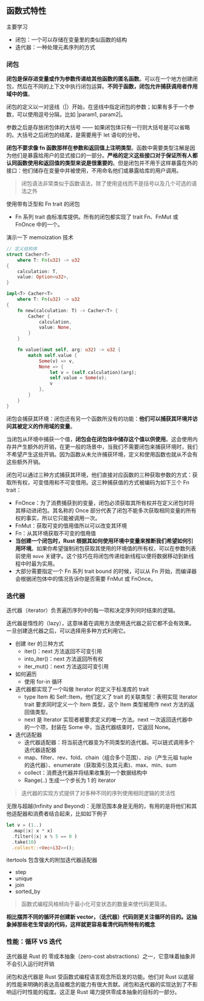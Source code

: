 ## 函数式特性
主要学习
* 闭包：一个可以存储在变量里的类似函数的结构
* 迭代器：一种处理元素序列的方式

### 闭包
**闭包是保存进变量或作为参数传递给其他函数的匿名函数**。可以在一个地方创建闭包，然后在不同的上下文中执行闭包运算。**不同于函数，闭包允许捕获调用者作用域中的值**。

闭包的定义以一对竖线（|）开始，在竖线中指定闭包的参数；如果有多于一个参数，可以使用逗号分隔，比如 |param1, param2|。

参数之后是存放闭包体的大括号 —— 如果闭包体只有一行则大括号是可以省略的。大括号之后闭包的结尾，是需要用于 let 语句的分号。

**闭包不要求像 fn 函数那样在参数和返回值上注明类型**。函数中需要类型注解是因为他们是暴露给用户的显式接口的一部分。**严格的定义这些接口对于保证所有人都认同函数使用和返回值的类型来说是很重要的**。但是闭包并不用于这样暴露在外的接口：他们储存在变量中并被使用，不用命名他们或暴露给库的用户调用。

> 闭包语法非常类似于函数语法，除了使用竖线而不是括号以及几个可选的语法之外

使用带有泛型和 Fn trait 的闭包
* Fn 系列 trait 由标准库提供。所有的闭包都实现了 trait Fn、FnMut 或 FnOnce 中的一个。

演示一下 memoization 技术
```rust
// 定义结构体
struct Cacher<T>
    where T: Fn(u32) -> u32
{
    calculation: T,
    value: Option<u32>,
}

impl<T> Cacher<T>
    where T: Fn(u32) -> u32
{
    fn new(calculation: T) -> Cacher<T> {
        Cacher {
            calculation,
            value: None,
        }
    }

    fn value(&mut self, arg: u32) -> u32 {
        match self.value {
            Some(v) => v,
            None => {
                let v = (self.calculation)(arg);
                self.value = Some(v);
                v
            },
        }
    }
}
```

闭包会捕获其环境：闭包还有另一个函数所没有的功能：**他们可以捕获其环境并访问其被定义的作用域的变量**。

当闭包从环境中捕获一个值，**闭包会在闭包体中储存这个值以供使用**。这会使用内存并产生额外的开销，在更一般的场景中，当我们不需要闭包来捕获环境时，我们不希望产生这些开销。因为函数从未允许捕获环境，定义和使用函数也就从不会有这些额外开销。

闭包可以通过三种方式捕获其环境，他们直接对应函数的三种获取参数的方式：获取所有权，可变借用和不可变借用。这三种捕获值的方式被编码为如下三个 Fn trait：
* FnOnce：为了消费捕获到的变量，闭包必须获取其所有权并在定义闭包时将其移动进闭包。其名称的 Once 部分代表了闭包不能多次获取相同变量的所有权的事实，所以它只能被调用一次。
* FnMut：获取可变的借用值所以可以改变其环境
* Fn：从其环境获取不可变的借用值
* **当创建一个闭包时，Rust 根据其如何使用环境中变量来推断我们希望如何引用环境**。如果你希望强制闭包获取其使用的环境值的所有权，可以在参数列表前使用 `move` 关键字。这个技巧在将闭包传递给新线程以便将数据移动到新线程中时最为实用。
* 大部分需要指定一个 Fn 系列 trait bound 的时候，可以从 Fn 开始，而编译器会根据闭包体中的情况告诉你是否需要 FnMut 或 FnOnce。

### 迭代器
迭代器（iterator）负责遍历序列中的每一项和决定序列何时结束的逻辑。

迭代器是惰性的（lazy），这意味着在调用方法使用迭代器之前它都不会有效果。一旦创建迭代器之后，可以选择用多种方式利用它。
* 创建 iter 的三种方式
  * iter()：next 方法返回不可变引用
  * into_iter()：next 方法返回所有权
  * iter_mut()：next 方法返回可变引用
* 如何遍历
  * 使用 for-in 循环
* 迭代器都实现了一个叫做 Iterator 的定义于标准库的 trait
  * type Item 和 Self::Item，他们定义了 trait 的关联类型：表明实现 Iterator trait 要求同时定义一个 Item 类型，这个 Item 类型被用作 next 方法的返回值类型。
  * next 是 Iterator 实现者被要求定义的唯一方法。next 一次返回迭代器中的一个项，封装在 Some 中，当迭代器结束时，它返回 None。
* 迭代适配器
  * 迭代器适配器：将当前迭代器变为不同类型的迭代器。可以链式调用多个迭代器适配器
  * map、filter、rev、fold、chain（组合多个范围）、zip（产生元祖 tuple 的迭代器）、enumerate（获取索引及其元素)、max、min、sum
  * collect：消费迭代器并将结果收集到一个数据结构中
  * Range(..) 生成一个步长为 1 的 iterator

> 迭代器的实现方式提供了对多种不同的序列使用相同逻辑的灵活性

无限与超越(Infinity and Beyond)：无限范围本身是无用的，有用的是将他们和其他适配器和消费者结合起来，比如如下例子
```rust
let v = (1..)
  .map(|x| x * x)
  .filter(|x| x % 5 == 0 )
  .take(10)
  .collect::<Vec<i32>>();
```

itertools 包含强大的附加迭代器适配器
* step
* unique
* join
* sorted_by

> 函数式编程风格倾向于最小化可变状态的数量来使代码更简洁。

**相比摆弄不同的循环并创建新 vector，（迭代器）代码则更关注循环的目的。这抽象掉那些老生常谈的代码，这样就更容易看清代码所特有的概念**

### 性能：循环 VS 迭代
迭代器是 Rust 的 零成本抽象（zero-cost abstractions）之一，它意味着抽象并不会引入运行时开销

闭包和迭代器是 Rust 受函数式编程语言观念所启发的功能。他们对 Rust 以底层的性能来明确的表达高级概念的能力有很大贡献。闭包和迭代器的实现达到了不影响运行时性能的程度。这正是 Rust 竭力提供零成本抽象的目标的一部分。